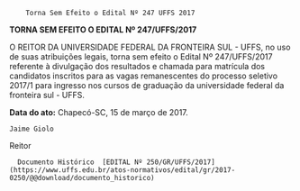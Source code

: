         Torna Sem Efeito o Edital Nº 247 UFFS 2017  

**TORNA SEM EFEITO O EDITAL Nº 247/UFFS/2017**

  

 O REITOR DA UNIVERSIDADE FEDERAL DA FRONTEIRA SUL - UFFS, no uso de suas atribuições legais, torna sem efeito o Edital Nº 247/UFFS/2017 referente à divulgação dos resultados e chamada para matrícula dos candidatos inscritos para as vagas remanescentes do processo seletivo 2017/1 para ingresso nos cursos de graduação da universidade federal da fronteira sul - UFFS.

   **Data do ato:** Chapecó-SC, 15 de março de 2017.   
 

    Jaime Giolo   
 Reitor 

      Documento Histórico  [EDITAL Nº 250/GR/UFFS/2017](https://www.uffs.edu.br/atos-normativos/edital/gr/2017-0250/@@download/documento_historico)     
      